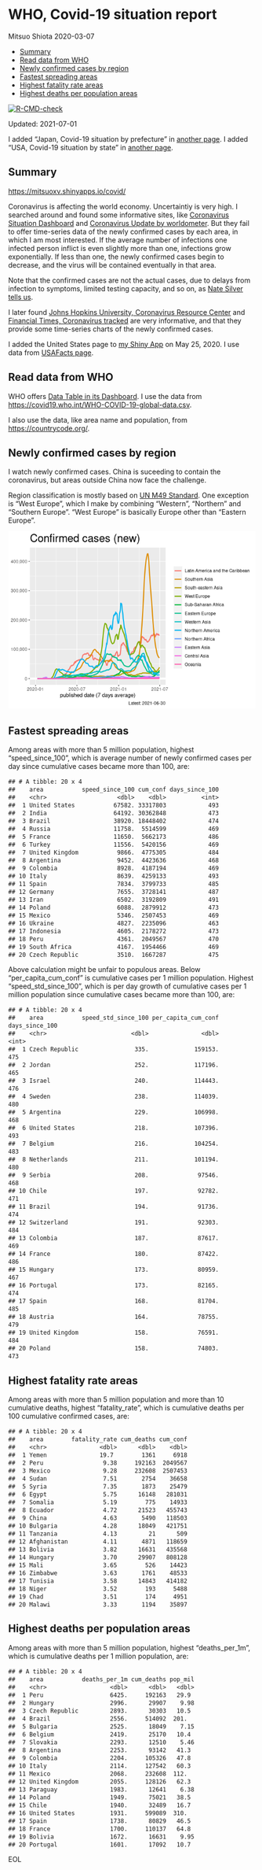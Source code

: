 WHO, Covid-19 situation report
================
Mitsuo Shiota
2020-03-07

-   [Summary](#summary)
-   [Read data from WHO](#read-data-from-who)
-   [Newly confirmed cases by region](#newly-confirmed-cases-by-region)
-   [Fastest spreading areas](#fastest-spreading-areas)
-   [Highest fatality rate areas](#highest-fatality-rate-areas)
-   [Highest deaths per population
    areas](#highest-deaths-per-population-areas)

<!-- badges: start -->

[![R-CMD-check](https://github.com/mitsuoxv/covid/workflows/R-CMD-check/badge.svg)](https://github.com/mitsuoxv/covid/actions)
<!-- badges: end -->

Updated: 2021-07-01

I added “Japan, Covid-19 situation by prefecture” in [another
page](Japan.md). I added “USA, Covid-19 situation by state” in [another
page](USA.md).

## Summary

<https://mitsuoxv.shinyapps.io/covid/>

Coronavirus is affecting the world economy. Uncertaintiy is very high. I
searched around and found some informative sites, like [Coronavirus
Situation
Dashboard](https://who.maps.arcgis.com/apps/opsdashboard/index.html#/c88e37cfc43b4ed3baf977d77e4a0667)
and [Coronavirus Update by
worldometer](https://www.worldometers.info/coronavirus/). But they fail
to offer time-series data of the newly confirmed cases by each area, in
which I am most interested. If the average number of infections one
infected person inflict is even slightly more than one, infections grow
exponentially. If less than one, the newly confirmed cases begin to
decrease, and the virus will be contained eventually in that area.

Note that the confirmed cases are not the actual cases, due to delays
from infection to symptoms, limited testing capacity, and so on, as
[Nate Silver tells
us](https://fivethirtyeight.com/features/coronavirus-case-counts-are-meaningless/).

I later found [Johns Hopkins University, Coronavirus Resource
Center](https://coronavirus.jhu.edu/) and [Financial Times, Coronavirus
tracked](https://www.ft.com/content/a26fbf7e-48f8-11ea-aeb3-955839e06441)
are very informative, and that they provide some time-series charts of
the newly confirmed cases.

I added the United States page to [my Shiny
App](https://mitsuoxv.shinyapps.io/covid/) on May 25, 2020. I use data
from [USAFacts
page](https://usafacts.org/visualizations/coronavirus-covid-19-spread-map/).

## Read data from WHO

WHO offers [Data Table in its Dashboard](https://covid19.who.int/table).
I use the data from
<https://covid19.who.int/WHO-COVID-19-global-data.csv>.

I also use the data, like area name and population, from
<https://countrycode.org/>.

## Newly confirmed cases by region

I watch newly confirmed cases. China is suceeding to contain the
coronavirus, but areas outside China now face the challenge.

Region classification is mostly based on [UN M49
Standard](https://unstats.un.org/unsd/methodology/m49/). One exception
is “West Europe”, which I make by combining “Western”, “Northern” and
“Southern Europe”. “West Europe” is basically Europe other than “Eastern
Europe”.

![](README_files/figure-gfm/chart-1.png)<!-- -->

## Fastest spreading areas

Among areas with more than 5 million population, highest
“speed\_since\_100”, which is average number of newly confirmed cases
per day since cumulative cases became more than 100, are:

    ## # A tibble: 20 x 4
    ##    area           speed_since_100 cum_conf days_since_100
    ##    <chr>                    <dbl>    <dbl>          <int>
    ##  1 United States           67582. 33317803            493
    ##  2 India                   64192. 30362848            473
    ##  3 Brazil                  38920. 18448402            474
    ##  4 Russia                  11758.  5514599            469
    ##  5 France                  11650.  5662173            486
    ##  6 Turkey                  11556.  5420156            469
    ##  7 United Kingdom           9866.  4775305            484
    ##  8 Argentina                9452.  4423636            468
    ##  9 Colombia                 8928.  4187194            469
    ## 10 Italy                    8639.  4259133            493
    ## 11 Spain                    7834.  3799733            485
    ## 12 Germany                  7655.  3728141            487
    ## 13 Iran                     6502.  3192809            491
    ## 14 Poland                   6088.  2879912            473
    ## 15 Mexico                   5346.  2507453            469
    ## 16 Ukraine                  4827.  2235096            463
    ## 17 Indonesia                4605.  2178272            473
    ## 18 Peru                     4361.  2049567            470
    ## 19 South Africa             4167.  1954466            469
    ## 20 Czech Republic           3510.  1667287            475

Above calculation might be unfair to populous areas. Below
“per\_capita\_cum\_conf” is cumulative cases per 1 million population.
Highest “speed\_std\_since\_100”, which is per day growth of cumulative
cases per 1 million population since cumulative cases became more than
100, are:

    ## # A tibble: 20 x 4
    ##    area           speed_std_since_100 per_capita_cum_conf days_since_100
    ##    <chr>                        <dbl>               <dbl>          <int>
    ##  1 Czech Republic                335.             159153.            475
    ##  2 Jordan                        252.             117196.            465
    ##  3 Israel                        240.             114443.            476
    ##  4 Sweden                        238.             114039.            480
    ##  5 Argentina                     229.             106998.            468
    ##  6 United States                 218.             107396.            493
    ##  7 Belgium                       216.             104254.            483
    ##  8 Netherlands                   211.             101194.            480
    ##  9 Serbia                        208.              97546.            468
    ## 10 Chile                         197.              92782.            471
    ## 11 Brazil                        194.              91736.            474
    ## 12 Switzerland                   191.              92303.            484
    ## 13 Colombia                      187.              87617.            469
    ## 14 France                        180.              87422.            486
    ## 15 Hungary                       173.              80959.            467
    ## 16 Portugal                      173.              82165.            474
    ## 17 Spain                         168.              81704.            485
    ## 18 Austria                       164.              78755.            479
    ## 19 United Kingdom                158.              76591.            484
    ## 20 Poland                        158.              74803.            473

## Highest fatality rate areas

Among areas with more than 5 million population and more than 10
cumulative deaths, highest “fatality\_rate”, which is cumulative deaths
per 100 cumulative confirmed cases, are:

    ## # A tibble: 20 x 4
    ##    area        fatality_rate cum_deaths cum_conf
    ##    <chr>               <dbl>      <dbl>    <dbl>
    ##  1 Yemen               19.7        1361     6918
    ##  2 Peru                 9.38     192163  2049567
    ##  3 Mexico               9.28     232608  2507453
    ##  4 Sudan                7.51       2754    36658
    ##  5 Syria                7.35       1873    25479
    ##  6 Egypt                5.75      16148   281031
    ##  7 Somalia              5.19        775    14933
    ##  8 Ecuador              4.72      21523   455743
    ##  9 China                4.63       5490   118503
    ## 10 Bulgaria             4.28      18049   421751
    ## 11 Tanzania             4.13         21      509
    ## 12 Afghanistan          4.11       4871   118659
    ## 13 Bolivia              3.82      16631   435568
    ## 14 Hungary              3.70      29907   808128
    ## 15 Mali                 3.65        526    14423
    ## 16 Zimbabwe             3.63       1761    48533
    ## 17 Tunisia              3.58      14843   414182
    ## 18 Niger                3.52        193     5488
    ## 19 Chad                 3.51        174     4951
    ## 20 Malawi               3.33       1194    35897

## Highest deaths per population areas

Among areas with more than 5 million population, highest
“deaths\_per\_1m”, which is cumulative deaths per 1 million population,
are:

    ## # A tibble: 20 x 4
    ##    area           deaths_per_1m cum_deaths pop_mil
    ##    <chr>                  <dbl>      <dbl>   <dbl>
    ##  1 Peru                   6425.     192163   29.9 
    ##  2 Hungary                2996.      29907    9.98
    ##  3 Czech Republic         2893.      30303   10.5 
    ##  4 Brazil                 2556.     514092  201.  
    ##  5 Bulgaria               2525.      18049    7.15
    ##  6 Belgium                2419.      25170   10.4 
    ##  7 Slovakia               2293.      12510    5.46
    ##  8 Argentina              2253.      93142   41.3 
    ##  9 Colombia               2204.     105326   47.8 
    ## 10 Italy                  2114.     127542   60.3 
    ## 11 Mexico                 2068.     232608  112.  
    ## 12 United Kingdom         2055.     128126   62.3 
    ## 13 Paraguay               1983.      12641    6.38
    ## 14 Poland                 1949.      75021   38.5 
    ## 15 Chile                  1940.      32489   16.7 
    ## 16 United States          1931.     599089  310.  
    ## 17 Spain                  1738.      80829   46.5 
    ## 18 France                 1700.     110137   64.8 
    ## 19 Bolivia                1672.      16631    9.95
    ## 20 Portugal               1601.      17092   10.7

EOL
